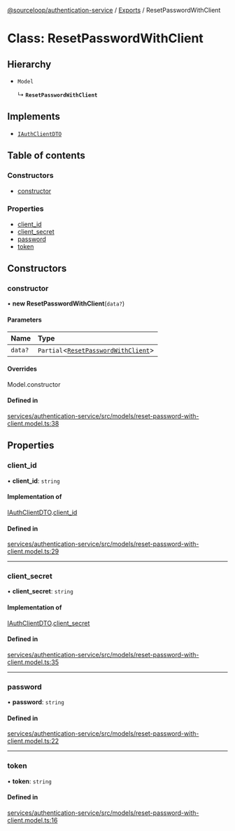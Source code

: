 [@sourceloop/authentication-service](../README.md) / [Exports](../modules.md) / ResetPasswordWithClient

# Class: ResetPasswordWithClient

## Hierarchy

- `Model`

  ↳ **`ResetPasswordWithClient`**

## Implements

- [`IAuthClientDTO`](../interfaces/IAuthClientDTO.md)

## Table of contents

### Constructors

- [constructor](ResetPasswordWithClient.md#constructor)

### Properties

- [client\_id](ResetPasswordWithClient.md#client_id)
- [client\_secret](ResetPasswordWithClient.md#client_secret)
- [password](ResetPasswordWithClient.md#password)
- [token](ResetPasswordWithClient.md#token)

## Constructors

### constructor

• **new ResetPasswordWithClient**(`data?`)

#### Parameters

| Name | Type |
| :------ | :------ |
| `data?` | `Partial`<[`ResetPasswordWithClient`](ResetPasswordWithClient.md)\> |

#### Overrides

Model.constructor

#### Defined in

[services/authentication-service/src/models/reset-password-with-client.model.ts:38](https://github.com/sourcefuse/loopback4-microservice-catalog/blob/6c16af104/services/authentication-service/src/models/reset-password-with-client.model.ts#L38)

## Properties

### client\_id

• **client\_id**: `string`

#### Implementation of

[IAuthClientDTO](../interfaces/IAuthClientDTO.md).[client_id](../interfaces/IAuthClientDTO.md#client_id)

#### Defined in

[services/authentication-service/src/models/reset-password-with-client.model.ts:29](https://github.com/sourcefuse/loopback4-microservice-catalog/blob/6c16af104/services/authentication-service/src/models/reset-password-with-client.model.ts#L29)

___

### client\_secret

• **client\_secret**: `string`

#### Implementation of

[IAuthClientDTO](../interfaces/IAuthClientDTO.md).[client_secret](../interfaces/IAuthClientDTO.md#client_secret)

#### Defined in

[services/authentication-service/src/models/reset-password-with-client.model.ts:35](https://github.com/sourcefuse/loopback4-microservice-catalog/blob/6c16af104/services/authentication-service/src/models/reset-password-with-client.model.ts#L35)

___

### password

• **password**: `string`

#### Defined in

[services/authentication-service/src/models/reset-password-with-client.model.ts:22](https://github.com/sourcefuse/loopback4-microservice-catalog/blob/6c16af104/services/authentication-service/src/models/reset-password-with-client.model.ts#L22)

___

### token

• **token**: `string`

#### Defined in

[services/authentication-service/src/models/reset-password-with-client.model.ts:16](https://github.com/sourcefuse/loopback4-microservice-catalog/blob/6c16af104/services/authentication-service/src/models/reset-password-with-client.model.ts#L16)
